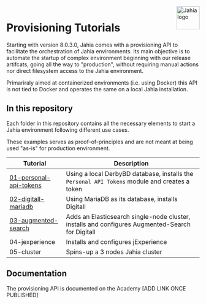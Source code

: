 <a href="https://www.jahia.com/">
    <img src="https://www.jahia.com/modules/jahiacom-templates/images/jahia-3x.png" alt="Jahia logo" title="Jahia" align="right" height="60" />
</a>

# Provisioning Tutorials

Starting with version 8.0.3.0, Jahia comes with a provisioning API to facilitate the orchestration of Jahia environments. Its main objective is to automate the startup of complex environment beginning with our release artifcats, going all the way to "production", without requiring manual actions nor direct filesystem access to the Jahia environment.

Primariraly aimed at containerized environments (i.e. using Docker) this API is not tied to Docker and operates the same on a local Jahia installation.

## In this repository

Each folder in this repository contains all the necessary elements to start a Jahia environment following different use cases. 

These examples serves as proof-of-principles and are not meant at being used "as-is" for production environment.

| Tutorial | Description |
| --- | --- |
| [01-personal-api-tokens](./01-personal-api-tokens/) | Using a local DerbyBD database, installs the `Personal API Tokens` module and creates a token |
| [02-digitall-mariadb](./02-digitall-mariadb) | Using MariaDB as its database, installs Digitall |
| [03-augmented-search](./03-augmented-search) | Adds an Elasticsearch single-node cluster, installs and configures Augmented-Search for Digitall  |
| 04-jexperience | Installs and configures jExperience |
| 05-cluster | Spins-up a 3 nodes Jahia cluster |


## Documentation

The provisioning API is documented on the Academy [ADD LINK ONCE PUBLISHED]
